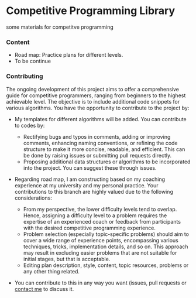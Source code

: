 # Competitive Programming Library
some materials for competitve programming 

### Content
* Road map: Practice plans for different levels. 
* To be continue

### Contributing
The ongoing development of this project aims to offer a comprehensive guide for competitive programmers, ranging from beginners to the highest achievable level. The objective is to include additional code snippets for various algorithms. You have the opportunity to contribute to the project by:
* My templates for different algorithms will be added. You can contribute to codes by:
  - Rectifying bugs and typos in comments, adding or improving comments, enhancing naming conventions, or refining the code structure to make it more concise, readable, and efficient. This can be done by raising issues or submitting pull requests directly.
  - Proposing additional data structures or algorithms to be incorporated into the project. You can suggest these through issues.

* Regarding road map, I am constructing based on my coaching experience at my university and my personal practice. Your contributions to this branch are highly valued due to the following considerations:
  - From my perspective, the lower difficulty levels tend to overlap. Hence, assigning a difficulty level to a problem requires the expertise of an experienced coach or feedback from participants with the desired competitive programming experience.
  - Problem selection (especially topic-specific problems) should aim to cover a wide range of experience points, encompassing various techniques, tricks, implementation details, and so on. This approach may result in excluding easier problems that are not suitable for initial stages, but that is acceptable.
  - Editing plan description, style, content, topic resources, problems or any other thing related.
 
* You can contribute to this in any way you want (issues, pull requests or [contact me](https://codeforces.com/profile/Rokba) to discuss it.

